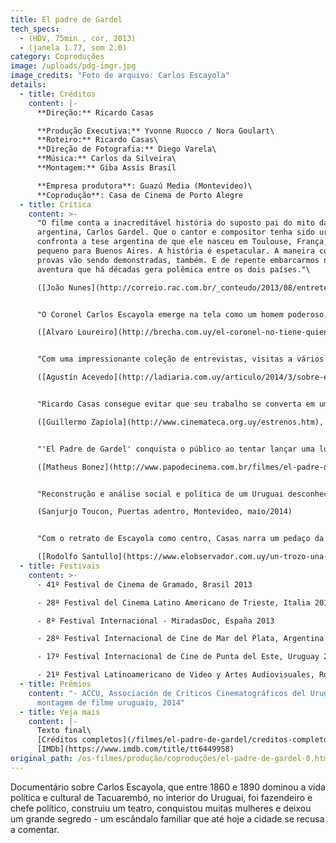 ```yaml
---
title: El padre de Gardel
tech_specs:
  - (HDV, 75min , cor, 2013)
  - (janela 1.77, som 2.0)
category: Coproduções
image: /uploads/pdg-imgr.jpg
image_credits: "Foto de arquivo: Carlos Escayola"
details:
  - title: Créditos
    content: |-
      **Direção:** Ricardo Casas

      **Produção Executiva:** Yvonne Ruocco / Nora Goulart\
      **Roteiro:** Ricardo Casas\
      **Direção de Fotografia:** Diego Varela\
      **Música:** Carlos da Silveira\
      **Montagem:** Giba Assis Brasil

      **Empresa produtora**: Guazú Media (Montevideo)\
      **Coprodução**: Casa de Cinema de Porto Alegre
  - title: Crítica
    content: >-
      "O filme conta a inacreditável história do suposto pai do mito da música
      argentina, Carlos Gardel. Que o cantor e compositor tenha sido uruguaio
      confronta a tese argentina de que ele nasceu em Toulouse, França, e veio
      pequeno para Buenos Aires. A história é espetacular. A maneira como as
      provas vão sendo demonstradas, também. E de repente embarcarmos nessa
      aventura que há décadas gera polêmica entre os dois países."\

      ([João Nunes](http://correio.rac.com.br/_conteudo/2013/08/entretenimento/90310-uruguai-e-brasil-chamam-a-atencao-no-festival-de-gramado.html), Coreio Popular, Campinas, 13/08/2013)


      "O Coronel Carlos Escayola emerge na tela como um homem poderoso, um caudilho que muitos espectadores odiarão de início. Mas, com a necessária objetividade, o filme mostra que esta mesma figura prepotente, a quem se atribuem mais de 50 filhos naturais, era um verdadeiro amante da música, pronto a apoiar todas as iniciativas culturais das redondezas."\

      ([Alvaro Loureiro](http://brecha.com.uy/el-coronel-no-tiene-quien-lo-olvide/), Brecha, Montevideo, 01/05/2014)


      "Com uma impressionante coleção de entrevistas, visitas a vários locais, documentos e dispositivos visuais e narrativos, além de fontes fidedignas e um rigoroso processamento de informação, trata-se um documentário absorvente, altamente informativo e esclarecedor."\

      ([Agustín Acevedo](http://ladiaria.com.uy/articulo/2014/3/sobre-el-tapete-rojo/), La Diaria, Montevideo, 20/03/2014)


      "Ricardo Casas consegue evitar que seu trabalho se converta em um catálogo de cabeças falantes com uma cuidadosa edição de materiais, desde uma ficção histórica brasileira sobre o General Netto até filmes do próprio Gardel, onde o cantor colocou algumas pistas sobre sua vida real."\

      ([Guillermo Zapiola](http://www.cinemateca.org.uy/estrenos.htm), El Pais, Montevideo, 02/05/2014)


      "'El Padre de Gardel' conquista o público ao tentar lançar uma luz não apenas sobre a vida dos Escayola e de Gardel, mas também por fazer um registro histórico de toda uma região, não com um novo olhar, porém resgatando as tradições de uma época."\

      ([Matheus Bonez](http://www.papodecinema.com.br/filmes/el-padre-de-gardel), Papo de cinema, 12/08/2013)


      "Reconstrução e análise social e política de um Uruguai desconhecido, retrato de um caudilho ao mesmo tempo abjeto e fascinante, versão alternativa de tudo o que já foi dito sobre Carlos Gardel, são as coordenadas atravessadas ​​por este documentário, que ainda tem uma ótima realização, preocupada com o essencialmente cinematográfico."\

      (Sanjurjo Toucon, Puertas adentro, Montevideo, maio/2014)


      "Com o retrato de Escayola como centro, Casas narra um pedaço da História do Uruguai, a vida de uma família do século XIX, do progresso e decadência do interior do país. O documentário conta uma trama complexa e termina juntando todas as suas pontas, ao mesmo tiempo que entretém."\

      ([Rodolfo Santullo](https://www.elobservador.com.uy/un-trozo-una-historia-bien-uruguaya-n277907), El Observador, Montevideo, 06/05/2014)
  - title: Festivais
    content: >-
      - 41º Festival de Cinema de Gramado, Brasil 2013

      - 28º Festival del Cinema Latino Americano de Trieste, Italia 2013

      - 8º Festival Internacional - MiradasDoc, España 2013

      - 28º Festival Internacional de Cine de Mar del Plata, Argentina 2013

      - 17º Festival Internacional de Cine de Punta del Este, Uruguay 2014

      - 21º Festival Latinoamericano de Video y Artes Audiovisuales, Rosario, Argentina, 2014
  - title: Prêmios
    content: "- ACCU, Associación de Críticos Cinematográficos del Uruguay: melhor
      montagem de filme uruguaio, 2014"
  - title: Veja mais
    content: |-
      T﻿exto final\
      [C﻿réditos completos](/filmes/el-padre-de-gardel/creditos-completos/)\
      [I﻿MDb](https://www.imdb.com/title/tt6449958)
original_path: /os-filmes/produção/coproduções/el-padre-de-gardel-0.html
---
```

Documentário sobre Carlos Escayola, que entre 1860 e 1890 dominou a vida política e cultural de Tacuarembó, no interior do Uruguai, foi fazendeiro e chefe político, construiu um teatro, conquistou muitas mulheres e deixou um grande segredo - um escândalo familiar que até hoje a cidade se recusa a comentar.